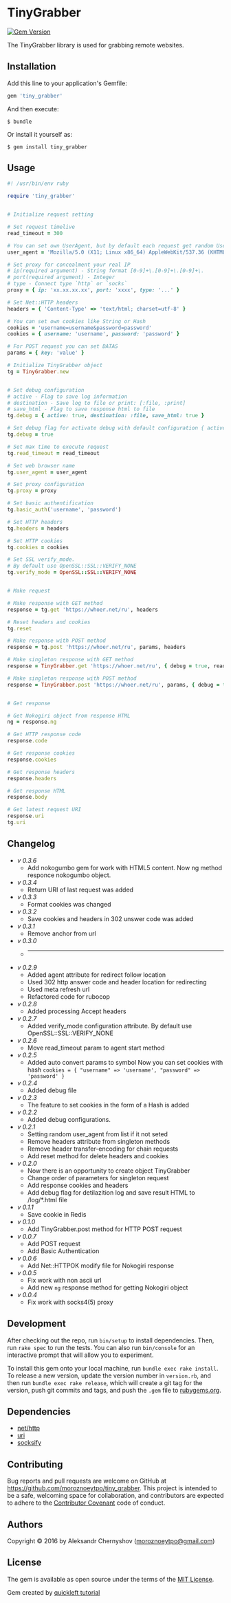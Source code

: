 # TinyGrabber

[<img src="https://badge.fury.io/rb/tiny_grabber.svg" alt="Gem Version" />](https://badge.fury.io/rb/tiny_grabber)

The TinyGrabber library is used for grabbing remote websites.

## Installation

Add this line to your application's Gemfile:

```ruby
gem 'tiny_grabber'
```

And then execute:

    $ bundle

Or install it yourself as:

    $ gem install tiny_grabber

## Usage

```ruby
#! /usr/bin/env ruby

require 'tiny_grabber'


# Initialize request setting

# Set request timelive
read_timeout = 300

# You can set own UserAgent, but by default each request get random UserAgent from list of most popular
user_agent = 'Mozilla/5.0 (X11; Linux x86_64) AppleWebKit/537.36 (KHTML, like Gecko) Chrome/41.0.2227.0 Safari/537.36'

# Set proxy for concealment your real IP
# ip(required argument) - String format [0-9]+\.[0-9]+\.[0-9]+\.
# port(required argument) - Integer
# type - Connect type `http` or `socks`
proxy = { ip: 'xx.xx.xx.xx', port: 'xxxx', type: '...' }

# Set Net::HTTP headers
headers = { 'Content-Type' => 'text/html; charset=utf-8' }

# You can set own cookies like String or Hash
cookies = 'username=username&password=password'
cookies = { username: 'username', password: 'password' }

# For POST request you can set DATAS
params = { key: 'value' }

# Initialize TinyGrabber object
tg = TinyGrabber.new


# Set debug configuration
# active - Flag to save log information
# destination - Save log to file or print: [:file, :print]
# save_html - Flag to save response html to file
tg.debug = { active: true, destination: :file, save_html: true }

# Set debug flag for activate debug with default configuration { active: true, destination: :print, save_html: false }
tg.debug = true

# Set max time to execute request
tg.read_timeout = read_timeout

# Set web browser name
tg.user_agent = user_agent

# Set proxy configuration
tg.proxy = proxy

# Set basic authentification
tg.basic_auth('username', 'password')

# Set HTTP headers
tg.headers = headers

# Set HTTP cookies
tg.cookies = cookies

# Set SSL verify_mode.
# By default use OpenSSL::SSL::VERIFY_NONE
tg.verify_mode = OpenSSL::SSL::VERIFY_NONE


# Make request

# Make response with GET method
response = tg.get 'https://whoer.net/ru', headers

# Reset headers and cookies
tg.reset

# Make response with POST method
response = tg.post 'https://whoer.net/ru', params, headers

# Make singleton response with GET method
response = TinyGrabber.get 'https://whoer.net/ru', { debug = true, read_timeout = read_timeout ... }

# Make singleton response with POST method
response = TinyGrabber.post 'https://whoer.net/ru', params, { debug = true, read_timeout = read_timeout ... }


# Get response

# Get Nokogiri object from response HTML
ng = response.ng

# Get HTTP response code
response.code

# Get response cookies
response.cookies

# Get response headers
response.headers

# Get response HTML
response.body

# Get latest request URI
response.uri
tg.uri
```

## Changelog

* *v 0.3.6*
    * Add nokogumbo gem for work with HTML5 content. Now ng method responce nokogumbo object.
* *v 0.3.4*
    * Return URI of last request was added
* *v 0.3.3*
    * Format cookies was changed
* *v 0.3.2*
    * Save cookies and headers in 302 unswer code was added
* *v 0.3.1*
    * Remove anchor from url
* *v 0.3.0*
    * ---
* *v 0.2.9*
    * Added agent attribute for redirect follow location
    * Used 302 http answer code and header location for redirecting
    * Used meta refresh url
    * Refactored code for rubocop
* *v 0.2.8*
    * Added processing Accept headers
* *v 0.2.7*
    * Added verify_mode configuration attribute. By default use OpenSSL::SSL::VERIFY_NONE
* *v 0.2.6*
    * Move read_timeout param to agent start method
* *v 0.2.5*
    * Added auto convert params to symbol
    Now you can set cookies with hash `cookies = { "username" => 'username', "password" => 'password' }`
* *v 0.2.4*
    * Added debug file
* *v 0.2.3*
    * The feature to set cookies in the form of a Hash is added
* *v 0.2.2*
    * Added debug configurations.
* *v 0.2.1*
    * Setting random user_agent from list if it not seted
    * Remove headers attribute from singleton methods
    * Remove header transfer-encoding for chain requests
    * Add reset method for delete headers and cookies
* *v 0.2.0*
    * Now there is an opportunity to create object TinyGrabber
    * Change order of parameters for singleton request
    * Add response cookies and headers
    * Add debug flag for detilazition log and save result HTML to /log/*.html file
* *v 0.1.1*
    * Save cookie in Redis
* *v 0.1.0*
    * Add TinyGrabber.post method for HTTP POST request
* *v 0.0.7*
    * Add POST request
    * Add Basic Authentication
* *v 0.0.6*
    * Add Net::HTTPOK modify file for Nokogiri response
* *v 0.0.5*
    * Fix work with non ascii url
    * Add new `ng` response method for getting Nokogiri object
* *v 0.0.4*
    * Fix work with socks4(5) proxy

## Development

After checking out the repo, run `bin/setup` to install dependencies. Then, run `rake spec` to run the tests. You can also run `bin/console` for an interactive prompt that will allow you to experiment.

To install this gem onto your local machine, run `bundle exec rake install`. To release a new version, update the version number in `version.rb`, and then run `bundle exec rake release`, which will create a git tag for the version, push git commits and tags, and push the `.gem` file to [rubygems.org](https://rubygems.org).

## Dependencies

* [net/http](http://ruby-doc.org/stdlib-2.3.0/libdoc/net/http/rdoc/Net/HTTP.html)
* [uri](http://ruby-doc.org/stdlib-2.3.0/libdoc/uri/rdoc/URI.html)
* [socksify](http://socksify.rubyforge.org/)

## Contributing

Bug reports and pull requests are welcome on GitHub at https://github.com/moroznoeytpo/tiny_grabber. This project is intended to be a safe, welcoming space for collaboration, and contributors are expected to adhere to the [Contributor Covenant](http://contributor-covenant.org) code of conduct.

## Authors

Copyright © 2016 by Aleksandr Chernyshov (moroznoeytpo@gmail.com)

## License

The gem is available as open source under the terms of the [MIT License](http://opensource.org/licenses/MIT).

Gem created by [quickleft tutorial](https://quickleft.com/blog/engineering-lunch-series-step-by-step-guide-to-building-your-first-ruby-gem/)

